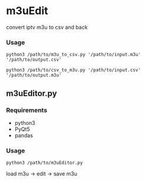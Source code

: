 # m3uEdit
convert iptv m3u to csv and back

### Usage

```python3 /path/to/m3u_to_csv.py '/path/to/input.m3u' '/path/to/output.csv'```

```python3 /path/to/csv_to_m3u.py '/path/to/input.csv' '/path/to/output.m3u'```

## m3uEditor.py

### Requirements

- python3
- PyQt5
- pandas

### Usage

```python3 /path/to/m3uEditor.py```

load m3u -> edit -> save m3u
